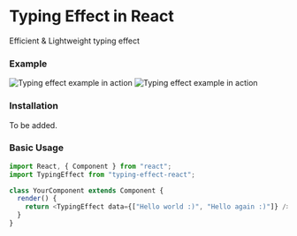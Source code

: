 # Typing Effect in React

Efficient &amp; Lightweight typing effect

### Example

<img src="https://user-images.githubusercontent.com/16339741/37096940-1dbf6c8e-2212-11e8-960b-14682605065c.gif" alt="Typing effect example in action">
<img src="https://user-images.githubusercontent.com/16339741/36633937-2ff2c854-1995-11e8-87ca-8212753ed6b9.gif" alt="Typing effect example in action">

### Installation

To be added.

### Basic Usage

```js
import React, { Component } from "react";
import TypingEffect from "typing-effect-react";

class YourComponent extends Component {
  render() {
    return <TypingEffect data={["Hello world :)", "Hello again :)"]} />;
  }
}
```
